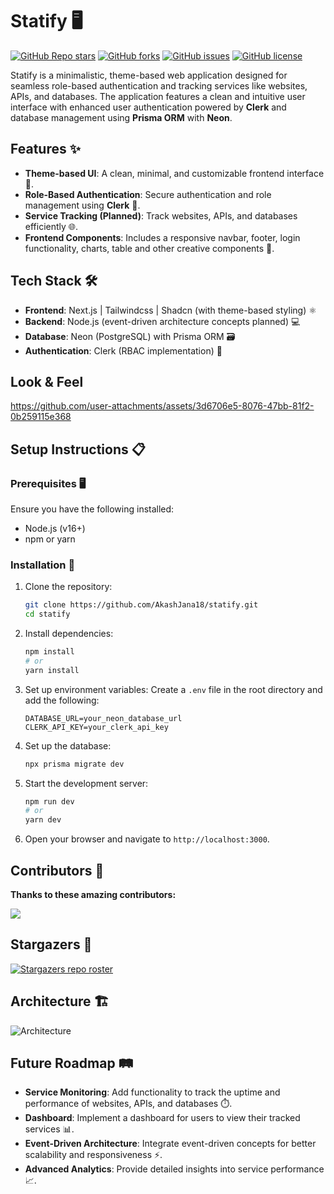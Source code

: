 # Statify 🖥️
[![GitHub Repo stars](https://img.shields.io/github/stars/AkashJana18/statify?style=social)](https://github.com/AkashJana18/statify/stargazers)
[![GitHub forks](https://img.shields.io/github/forks/AkashJana18/statify?style=social)](https://github.com/AkashJana18/statify/network/members)
[![GitHub issues](https://img.shields.io/github/issues/AkashJana18/statify)](https://github.com/AkashJana18/statify/issues)
[![GitHub license](https://img.shields.io/github/license/AkashJana18/statify)](https://github.com/AkashJana18/statify/blob/main/LICENSE)

Statify is a minimalistic, theme-based web application designed for seamless role-based authentication and tracking services like websites, APIs, and databases. The application features a clean and intuitive user interface with enhanced user authentication powered by **Clerk** and database management using **Prisma ORM** with **Neon**.

## Features ✨

- **Theme-based UI**: A clean, minimal, and customizable frontend interface 🎨.
- **Role-Based Authentication**: Secure authentication and role management using **Clerk** 🔐.
- **Service Tracking (Planned)**: Track websites, APIs, and databases efficiently 🌐.
- **Frontend Components**: Includes a responsive navbar, footer, login functionality, charts, table and other creative components 🧩.

## Tech Stack 🛠️

- **Frontend**: Next.js | Tailwindcss | Shadcn (with theme-based styling) ⚛️
- **Backend**: Node.js (event-driven architecture concepts planned) 💻
- **Database**: Neon (PostgreSQL) with Prisma ORM 🗃️
- **Authentication**: Clerk (RBAC implementation) 🔑

## Look & Feel

https://github.com/user-attachments/assets/3d6706e5-8076-47bb-81f2-0b259115e368



## Setup Instructions 📋

### Prerequisites 🖥️

Ensure you have the following installed:

- Node.js (v16+)
- npm or yarn

### Installation 🔧

1. Clone the repository:
   ```bash
   git clone https://github.com/AkashJana18/statify.git
   cd statify
   ```

2. Install dependencies:
   ```bash
   npm install
   # or
   yarn install
   ```

3. Set up environment variables:
   Create a `.env` file in the root directory and add the following:
   ```env
   DATABASE_URL=your_neon_database_url
   CLERK_API_KEY=your_clerk_api_key
   ```

4. Set up the database:
   ```bash
   npx prisma migrate dev
   ```

5. Start the development server:
   ```bash
   npm run dev
   # or
   yarn dev
   ```

6. Open your browser and navigate to `http://localhost:3000`.



##  Contributors 📌

**Thanks to these amazing contributors:**

<a href="https://github.com/AkashJana18/statify/graphs/contributors">
  <img src="https://contrib.rocks/image?repo=AkashJana18/statify" />
</a>

##  Stargazers 🌟

[![Stargazers repo roster](https://reporoster.com/stars/AkashJana18/statify)](https://github.com/AkashJana18/statify/stargazers)

## Architecture 🏗️

![Architecture](https://github.com/user-attachments/assets/e21cf52a-9d40-4ee2-b982-b42fb05a13a6)

## Future Roadmap 🛤️

- **Service Monitoring**: Add functionality to track the uptime and performance of websites, APIs, and databases ⏱️.
- **Dashboard**: Implement a dashboard for users to view their tracked services 📊.
- **Event-Driven Architecture**: Integrate event-driven concepts for better scalability and responsiveness ⚡.
- **Advanced Analytics**: Provide detailed insights into service performance 📈.
